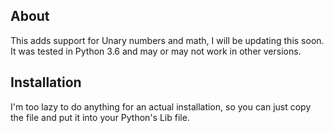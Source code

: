 ## About
This adds support for Unary numbers and math, I will be updating this soon. It was tested in Python 3.6 and may or may not work in other versions.

## Installation
I'm too lazy to do anything for an actual installation, so you can just copy the file and put it into your Python's Lib file.
